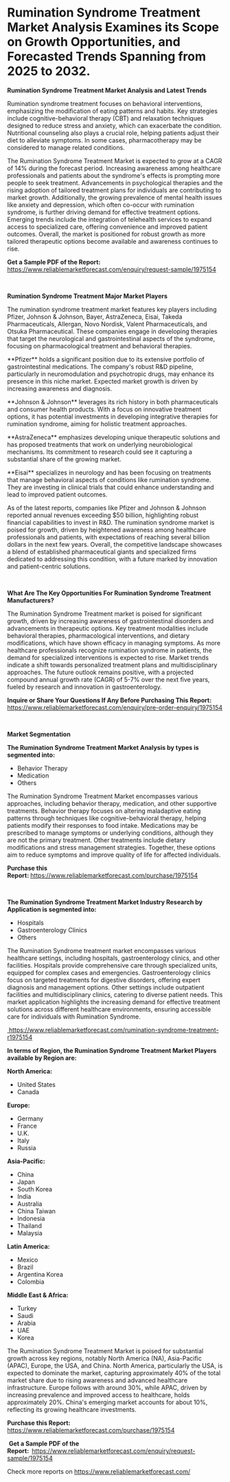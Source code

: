 <p><h1>Rumination Syndrome Treatment Market Analysis Examines its Scope on Growth Opportunities, and Forecasted Trends Spanning from 2025 to 2032.</h1></p><p><strong>Rumination Syndrome Treatment Market Analysis and Latest Trends</strong></p>
<p><p>Rumination syndrome treatment focuses on behavioral interventions, emphasizing the modification of eating patterns and habits. Key strategies include cognitive-behavioral therapy (CBT) and relaxation techniques designed to reduce stress and anxiety, which can exacerbate the condition. Nutritional counseling also plays a crucial role, helping patients adjust their diet to alleviate symptoms. In some cases, pharmacotherapy may be considered to manage related conditions.</p><p>The Rumination Syndrome Treatment Market is expected to grow at a CAGR of 14% during the forecast period. Increasing awareness among healthcare professionals and patients about the syndrome's effects is prompting more people to seek treatment. Advancements in psychological therapies and the rising adoption of tailored treatment plans for individuals are contributing to market growth. Additionally, the growing prevalence of mental health issues like anxiety and depression, which often co-occur with rumination syndrome, is further driving demand for effective treatment options. Emerging trends include the integration of telehealth services to expand access to specialized care, offering convenience and improved patient outcomes. Overall, the market is positioned for robust growth as more tailored therapeutic options become available and awareness continues to rise.</p></p>
<p><strong>Get a Sample PDF of the Report:&nbsp;</strong> <a href="https://www.reliablemarketforecast.com/enquiry/request-sample/1975154?utm_campaign=2926&utm_medium=2&utm_source=Github&utm_content=ia&utm_term=04032025&utm_id=rumination-syndrome-treatment">https://www.reliablemarketforecast.com/enquiry/request-sample/1975154</a></p>
<p>&nbsp;</p>
<p><strong>Rumination Syndrome Treatment Major Market Players</strong></p>
<p><p>The rumination syndrome treatment market features key players including Pfizer, Johnson & Johnson, Bayer, AstraZeneca, Eisai, Takeda Pharmaceuticals, Allergan, Novo Nordisk, Valent Pharmaceuticals, and Otsuka Pharmaceutical. These companies engage in developing therapies that target the neurological and gastrointestinal aspects of the syndrome, focusing on pharmacological treatment and behavioral therapies.</p><p>**Pfizer** holds a significant position due to its extensive portfolio of gastrointestinal medications. The company's robust R&D pipeline, particularly in neuromodulation and psychotropic drugs, may enhance its presence in this niche market. Expected market growth is driven by increasing awareness and diagnosis.</p><p>**Johnson & Johnson** leverages its rich history in both pharmaceuticals and consumer health products. With a focus on innovative treatment options, it has potential investments in developing integrative therapies for rumination syndrome, aiming for holistic treatment approaches.</p><p>**AstraZeneca** emphasizes developing unique therapeutic solutions and has proposed treatments that work on underlying neurobiological mechanisms. Its commitment to research could see it capturing a substantial share of the growing market.</p><p>**Eisai** specializes in neurology and has been focusing on treatments that manage behavioral aspects of conditions like rumination syndrome. They are investing in clinical trials that could enhance understanding and lead to improved patient outcomes.</p><p>As of the latest reports, companies like Pfizer and Johnson & Johnson reported annual revenues exceeding $50 billion, highlighting robust financial capabilities to invest in R&D. The rumination syndrome market is poised for growth, driven by heightened awareness among healthcare professionals and patients, with expectations of reaching several billion dollars in the next few years. Overall, the competitive landscape showcases a blend of established pharmaceutical giants and specialized firms dedicated to addressing this condition, with a future marked by innovation and patient-centric solutions.</p></p>
<p>&nbsp;</p>
<p><strong>What Are The Key Opportunities For Rumination Syndrome Treatment Manufacturers?</strong></p>
<p><p>The Rumination Syndrome Treatment market is poised for significant growth, driven by increasing awareness of gastrointestinal disorders and advancements in therapeutic options. Key treatment modalities include behavioral therapies, pharmacological interventions, and dietary modifications, which have shown efficacy in managing symptoms. As more healthcare professionals recognize rumination syndrome in patients, the demand for specialized interventions is expected to rise. Market trends indicate a shift towards personalized treatment plans and multidisciplinary approaches. The future outlook remains positive, with a projected compound annual growth rate (CAGR) of 5-7% over the next five years, fueled by research and innovation in gastroenterology.</p></p>
<p><strong>Inquire or Share Your Questions If Any Before Purchasing This Report:</strong> <a href="https://www.reliablemarketforecast.com/enquiry/pre-order-enquiry/1975154?utm_campaign=2926&utm_medium=2&utm_source=Github&utm_content=ia&utm_term=04032025&utm_id=rumination-syndrome-treatment">https://www.reliablemarketforecast.com/enquiry/pre-order-enquiry/1975154</a></p>
<p>&nbsp;</p>
<p><strong>Market Segmentation</strong></p>
<p><strong>The Rumination Syndrome Treatment Market Analysis by types is segmented into:</strong></p>
<p><ul><li>Behavior Therapy</li><li>Medication</li><li>Others</li></ul></p>
<p><p>The Rumination Syndrome Treatment Market encompasses various approaches, including behavior therapy, medication, and other supportive treatments. Behavior therapy focuses on altering maladaptive eating patterns through techniques like cognitive-behavioral therapy, helping patients modify their responses to food intake. Medications may be prescribed to manage symptoms or underlying conditions, although they are not the primary treatment. Other treatments include dietary modifications and stress management strategies. Together, these options aim to reduce symptoms and improve quality of life for affected individuals.</p></p>
<p><strong>Purchase this Report:&nbsp;</strong><a href="https://www.reliablemarketforecast.com/purchase/1975154?utm_campaign=2926&utm_medium=2&utm_source=Github&utm_content=ia&utm_term=04032025&utm_id=rumination-syndrome-treatment">https://www.reliablemarketforecast.com/purchase/1975154</a></p>
<p>&nbsp;</p>
<p><strong>The Rumination Syndrome Treatment Market Industry Research by Application is segmented into:</strong></p>
<p><ul><li>Hospitals</li><li>Gastroenterology Clinics</li><li>Others</li></ul></p>
<p><p>The Rumination Syndrome treatment market encompasses various healthcare settings, including hospitals, gastroenterology clinics, and other facilities. Hospitals provide comprehensive care through specialized units, equipped for complex cases and emergencies. Gastroenterology clinics focus on targeted treatments for digestive disorders, offering expert diagnosis and management options. Other settings include outpatient facilities and multidisciplinary clinics, catering to diverse patient needs. This market application highlights the increasing demand for effective treatment solutions across different healthcare environments, ensuring accessible care for individuals with Rumination Syndrome.</p></p>
<p><a href="https://www.reliablemarketforecast.com/rumination-syndrome-treatment-r1975154?utm_campaign=2926&utm_medium=2&utm_source=Github&utm_content=ia&utm_term=04032025&utm_id=rumination-syndrome-treatment">&nbsp;https://www.reliablemarketforecast.com/rumination-syndrome-treatment-r1975154</a></p>
<p><strong>In terms of Region, the Rumination Syndrome Treatment Market Players available by Region are:</strong></p>
<p>
    <p> <strong> North America: </strong>
        <ul>
            <li>United States</li>
            <li>Canada</li>
        </ul>
        </p> 
    <p> <strong> Europe: </strong>
        <ul>
            <li>Germany</li>
            <li>France</li>
            <li>U.K.</li>
            <li>Italy</li>
            <li>Russia</li>
        </ul>
        </p> 
    <p> <strong> Asia-Pacific: </strong>
        <ul>
            <li>China</li>
            <li>Japan</li>
            <li>South Korea</li>
            <li>India</li>
            <li>Australia</li>
            <li>China Taiwan</li>
            <li>Indonesia</li>
            <li>Thailand</li>
            <li>Malaysia</li>
        </ul>
        </p> 
    <p> <strong> Latin America: </strong>
        <ul>
            <li>Mexico</li>
            <li>Brazil</li>
            <li>Argentina Korea</li>
            <li>Colombia</li>
        </ul>
        </p> 
    <p> <strong> Middle East & Africa: </strong>
        <ul>
            <li>Turkey</li>
            <li>Saudi</li>
            <li>Arabia</li>
            <li>UAE</li>
            <li>Korea</li>
        </ul>
    </p>
    </p>
<p><p>The Rumination Syndrome Treatment Market is poised for substantial growth across key regions, notably North America (NA), Asia-Pacific (APAC), Europe, the USA, and China. North America, particularly the USA, is expected to dominate the market, capturing approximately 40% of the total market share due to rising awareness and advanced healthcare infrastructure. Europe follows with around 30%, while APAC, driven by increasing prevalence and improved access to healthcare, holds approximately 20%. China's emerging market accounts for about 10%, reflecting its growing healthcare investments.</p></p>
<p><strong>Purchase this Report: </strong><a href="https://www.reliablemarketforecast.com/purchase/1975154?utm_campaign=2926&utm_medium=2&utm_source=Github&utm_content=ia&utm_term=04032025&utm_id=rumination-syndrome-treatment">https://www.reliablemarketforecast.com/purchase/1975154</a></p>
<p>&nbsp;<strong>Get a Sample PDF of the Report:&nbsp;&nbsp;</strong><a href="https://www.reliablemarketforecast.com/enquiry/request-sample/1975154?utm_campaign=2926&utm_medium=2&utm_source=Github&utm_content=ia&utm_term=04032025&utm_id=rumination-syndrome-treatment">https://www.reliablemarketforecast.com/enquiry/request-sample/1975154</a></p>
<p><strong></strong></p>
<p>Check more reports on <a href="https://www.reliablemarketforecast.com/?utm_campaign=2926&utm_medium=2&utm_source=Github&utm_content=ia&utm_term=04032025&utm_id=rumination-syndrome-treatment">https://www.reliablemarketforecast.com/</a></p>